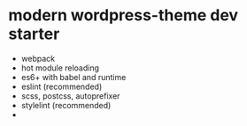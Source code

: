 # modern wordpress-theme dev starter

- webpack
- hot module reloading
- es6+ with babel and runtime
- eslint (recommended)
- scss, postcss, autoprefixer
- stylelint (recommended)
- 
